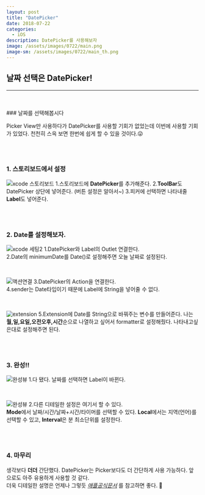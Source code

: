 ```yaml
---
layout: post
title: "DatePicker"
date: 2018-07-22
categories:
  - iOS
description: DatePicker를 사용해보자
image: /assets/images/0722/main.png
image-sm: /assets/images/0722/main_th.png
---
```



## 날짜 선택은 DatePicker!
---


<br/>
<br/>
### 날짜를 선택해봅시다

Picker View만 사용하다가 DatePicker를 사용할 기회가 없었는데 이번에 사용할 기회가 있었다. 천천히 스윽 보면 한번에 쉽게 할 수 있을 것이다.😜  
    
  
  
<br />
<br />


### 1. 스토리보드에서 설정      

![xcode 스토리보드](/assets/images/0722/story.png)
1.스토리보드에 **DatePicker**를 추가해준다.
2.**ToolBar**도 DatePicker 상단에 넣어준다. (버튼 설정은 알아서~)
3.피커에 선택하면 나타내줄 **Label**도 넣어준다.

  
<br />
<br />
  
  
### 2. Date를 설정해보자.  
  
  
![xcode 세팅2](/assets/images/0722/dateSetting.png)
1.DatePicker와 Label의 Outlet 연결한다.  
2.Date의 minimumDate를 Date()로 설정해주면 오늘 날짜로 설정된다.  

<br />
  
![액션연결](/assets/images/0722/action.png)
3.DatePicker의 Action을 연결한다.  
4.sender는 Date타입이기 때문에 Label에 String을 넣어줄 수 없다.  
  
<br />
  
![extension](/assets/images/0722/extension.png)
5.Extension에 Date를 String으로 바꿔주는 변수를 만들어준다. 나는 **월,일,요일,오전오후,시간**순으로 나열하고 싶어서 formatter로 설정해줬다. 나타내고싶은대로 설정해주면 된다.

<br />
<br />



### 3. 완성!!  

![완성뷰](/assets/images/0722/done.png)
1.다 됐다. 날짜를 선택하면 Label이 바뀐다.  
    
    
<br />

![완성뷰](/assets/images/0722/dateSet.png)
2.다른 디테일한 설정은 여기서 할 수 있다.  
**Mode**에서 날짜/시간/날짜+시간/타이머를 선택할 수 있다. **Local**에서는 지역(언어)를 선택할 수 있고, **Interval**은 분 최소단위를 설정한다.  


<br />
<br />


### 4. 마무리  

생각보다 **더더** 간단했다. DatePicker는 Picker보다도 더 간단하게 사용 가능하다. 앞으로도 아주 유용하게 사용할 것 같다.  
더욱 디테일한 설명은 언제나 그렇듯 *[애플공식문서](https://developer.apple.com/documentation/uikit/uidatepicker)* 를 참고하면 좋다. 🍏


  
<br />
<br />


<br />


